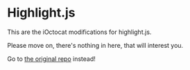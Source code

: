 # Highlight.js

This are the iOctocat modifications for highlight.js.

Please move on, there's nothing in here, that will interest you.

Go to [the original repo](https://github.com/isagalaev/highlight.js) instead!

